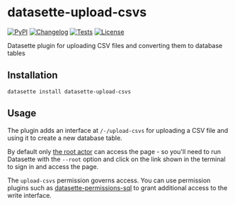 # datasette-upload-csvs

[![PyPI](https://img.shields.io/pypi/v/datasette-upload-csvs.svg)](https://pypi.org/project/datasette-upload-csvs/)
[![Changelog](https://img.shields.io/github/v/release/simonw/datasette-upload-csvs?include_prereleases&label=changelog)](https://github.com/simonw/datasette-upload-csvs/releases)
[![Tests](https://github.com/simonw/datasette-upload-csvs/workflows/Test/badge.svg)](https://github.com/simonw/datasette-upload-csvs/actions?query=workflow%3ATest)
[![License](https://img.shields.io/badge/license-Apache%202.0-blue.svg)](https://github.com/simonw/datasette-upload-csvs/blob/main/LICENSE)

Datasette plugin for uploading CSV files and converting them to database tables

## Installation

    datasette install datasette-upload-csvs

## Usage

The plugin adds an interface at `/-/upload-csvs` for uploading a CSV file and using it to create a new database table.

By default only [the root actor](https://datasette.readthedocs.io/en/stable/authentication.html#using-the-root-actor) can access the page - so you'll need to run Datasette with the `--root` option and click on the link shown in the terminal to sign in and access the page.

The `upload-csvs` permission governs access. You can use permission plugins such as [datasette-permissions-sql](https://github.com/simonw/datasette-permissions-sql) to grant additional access to the write interface.
